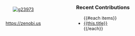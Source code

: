 <style>
.main {
    display: flex;
    flex-direction: row;
    justify-content: space-between;
    align-items: center;

}

.main_card {
    display: flex;
    flex-direction: column;
    justify-content: space-between;
    align-items: center;
}

</style>

<div class="main">

<a href="https://zenobi.us">
<div class="main_card">

![g23973](https://user-images.githubusercontent.com/61225/227766902-86d64408-db55-4bb9-b128-68e4b6ce09d3.png)

https://zenobi.us

</div>

</a>

  <div class="contributions">
    <h3 class="contributions_header">Recent Contributions</h3>
    <ul class="contributions_list">
    <!-- loop over contributions using handlebars syntax -->
    {{#each items}}
      <li class="contributions_item">
        <a href="{{this.html_url}}" class="contributions_link">
          {{this.title}}
        </a>
      </li>
    {{/each}}
    </ul>
  </div>

</div>
